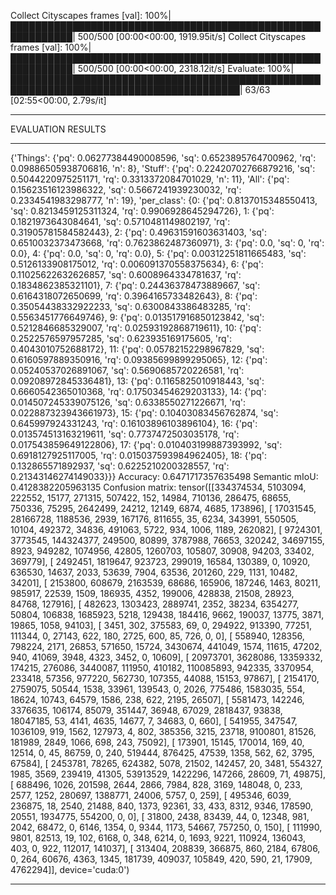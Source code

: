 Collect Cityscapes frames [val]: 100%|████████████████████████████████████████████████████████████| 500/500 [00:00<00:00, 1919.95it/s]
Collect Cityscapes frames [val]: 100%|████████████████████████████████████████████████████████████| 500/500 [00:00<00:00, 2318.12it/s]
Evaluate: 100%|███████████████████████████████████████████████████████████████████████████████████████| 63/63 [02:55<00:00,  2.79s/it]
******************
EVALUATION RESULTS
******************
{'Things': {'pq': 0.06277384490008596, 'sq': 0.6523895764700962, 'rq': 0.09886505938706816, 'n': 8}, 'Stuff': {'pq': 0.22420702766879216, 'sq': 0.5044220975251171, 'rq': 0.3313372084701029, 'n': 11}, 'All': {'pq': 0.15623516123986322, 'sq': 0.5667241939230032, 'rq': 0.2334541983298777, 'n': 19}, 'per_class': {0: {'pq': 0.8137015348550413, 'sq': 0.8213459125311324, 'rq': 0.9906928645294726}, 1: {'pq': 0.1821973643084641, 'sq': 0.5710481149802197, 'rq': 0.31905781584582443}, 2: {'pq': 0.49631591603631403, 'sq': 0.6510032373473668, 'rq': 0.7623862487360971}, 3: {'pq': 0.0, 'sq': 0, 'rq': 0.0}, 4: {'pq': 0.0, 'sq': 0, 'rq': 0.0}, 5: {'pq': 0.00312251811665483, 'sq': 0.5126133908175012, 'rq': 0.006091370558375634}, 6: {'pq': 0.11025622632626857, 'sq': 0.6008964334781637, 'rq': 0.1834862385321101}, 7: {'pq': 0.24436378473889667, 'sq': 0.6164318072650699, 'rq': 0.3964165733482643}, 8: {'pq': 0.35054438332922233, 'sq': 0.6300843386483285, 'rq': 0.5563451776649746}, 9: {'pq': 0.013517916850123842, 'sq': 0.5212846685329007, 'rq': 0.02593192868719611}, 10: {'pq': 0.2522576597957285, 'sq': 0.623935169175605, 'rq': 0.4043010752688172}, 11: {'pq': 0.05782152298967829, 'sq': 0.6160597889350916, 'rq': 0.09385699899295065}, 12: {'pq': 0.05240537026891067, 'sq': 0.5690685720226581, 'rq': 0.09208972845336481}, 13: {'pq': 0.1165825010918443, 'sq': 0.6660542365010368, 'rq': 0.17503454629203133}, 14: {'pq': 0.014507245339075126, 'sq': 0.6338550271226671, 'rq': 0.022887323943661973}, 15: {'pq': 0.10403083456762874, 'sq': 0.645997924331243, 'rq': 0.16103896103896104}, 16: {'pq': 0.013574513163219611, 'sq': 0.7737472503035178, 'rq': 0.017543859649122806}, 17: {'pq': 0.010403199887393992, 'sq': 0.6918127925117005, 'rq': 0.015037593984962405}, 18: {'pq': 0.132865571892937, 'sq': 0.6225210200328557, 'rq': 0.21343146274149033}}}
Accuracy: 0.6471717357635498
Semantic mIoU: 0.4128382205963135
Confusion matrix:
tensor([[334374534,   5103094,    222552,     15177,    271315,    507422,
               152,     14984,    710136,    286475,     68655,    750336,
             75295,   2642499,     24212,     12149,      6874,      4685,
            173896],
        [ 17031545,  28166728,   1188536,      2939,    167176,    811655,
                35,      6234,    343991,    550505,     10104,    492372,
             34836,    491063,      5722,       934,      1006,      1189,
            262082],
        [  9724301,   3773545, 144324377,    249500,     80899,   3787988,
             76653,    320242,  34697155,      8923,    949282,   1074956,
             42805,   1260703,    105807,     30908,     94203,     33402,
            369779],
        [  2492451,   1819647,    923723,    299019,     16584,    130389,
                 0,     10920,    636530,     14637,      2033,     53639,
              7904,     63536,    201260,       229,      1131,     10482,
             34201],
        [  2153800,    608679,   2163539,     68686,    165906,    187246,
              1463,     80211,    985917,     22539,      1509,    186935,
              4352,    199006,    428838,     21508,     28923,     84768,
            127916],
        [   482623,   1303423,   2889741,      2352,     38234,   6354277,
             50804,    106838,   1685923,      5218,    129438,    184416,
              9662,    190037,     13775,      3871,     19865,      1058,
             94103],
        [     3451,       302,    375583,        69,         0,    294922,
            913390,     77251,    111344,         0,     27143,       622,
               180,      2725,       600,        85,       726,         0,
                 0],
        [   558940,    128356,    798224,      2171,     26853,    571650,
             15724,   3430674,    441049,      1574,     11615,     47202,
               940,     41069,      3948,      4323,      3452,         0,
             10609],
        [ 20973701,   3628086,  13359332,    174215,    276086,   3440087,
            111950,    410182, 110085893,    942335,   3370954,    233418,
             57356,    977220,    562730,    107355,     44088,     15153,
             97867],
        [  2154170,   2759075,     50544,      1538,     33961,    139543,
                 0,      2026,    775486,   1583035,       554,     18624,
             10743,     64579,      1586,       238,       622,      2195,
             26507],
        [  5581473,    142246,   3376635,    106174,     85079,    351447,
             36948,     67029,   2818437,     93838,  18047185,        53,
              4141,      4635,     14677,         7,     34683,         0,
               660],
        [   541955,    347547,   1036109,       919,      1562,    127973,
                 4,       802,    385356,      3215,     23718,   9100801,
             81526,    181989,      2849,      1066,       698,       243,
             75092],
        [   173901,     15145,    170014,       169,        40,     12514,
                 0,        45,     86759,         0,       240,    519444,
            876425,     47539,      1358,       562,        62,      3795,
             67584],
        [  2453781,     78265,    624382,      5078,     21502,    142457,
                20,      3481,    554327,      1985,      3569,    239419,
             41305,  53913529,   1422296,    147266,     28609,        71,
             49875],
        [   688496,      1026,    201598,      2644,      2866,      7984,
               828,      3169,    148048,         0,       233,      2577,
              1252,    280697,   1388771,     24006,      5757,         0,
               259],
        [   495346,      6039,    236875,        18,      2540,     21488,
               840,      1373,     92361,        33,       433,      8312,
              9346,    178590,     20551,   1934775,    554200,         0,
                 0],
        [    31800,      2438,     83439,        44,         0,     12348,
               981,      2042,     68472,         0,      6146,      1354,
                 0,      9344,      1173,     54667,    757250,         0,
               150],
        [   111990,      9801,     82513,        19,       102,      6168,
                 0,       348,      6214,         0,      1693,      9221,
            110924,    136043,       403,         0,       922,    112017,
            141037],
        [   313404,    208839,    366875,       860,      2184,     67806,
                 0,       264,     60676,      4363,      1345,    181739,
            409037,    105849,       420,       590,        21,     17909,
           4762294]], device='cuda:0')
******************